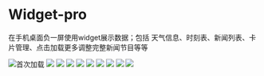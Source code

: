 # Widget-pro
在手机桌面负一屏使用widget展示数据；包括 天气信息、时刻表、新闻列表、卡片管理、点击加载更多调整完整新闻节目等等

![首次加载](http://plq4v341l.bkt.clouddn.com/default.png)
![](http://plq4v341l.bkt.clouddn.com/default1.png)
![](http://plq4v341l.bkt.clouddn.com/home.png)
![](http://plq4v341l.bkt.clouddn.com/home1.png)
![](http://plq4v341l.bkt.clouddn.com/card_st.png)
![](http://plq4v341l.bkt.clouddn.com/card_st1.png)
![](http://plq4v341l.bkt.clouddn.com/data_list.png)
![](http://plq4v341l.bkt.clouddn.com/data_details.png)
![](http://plq4v341l.bkt.clouddn.com/card_manager.png)
![](http://plq4v341l.bkt.clouddn.com/search.png)
